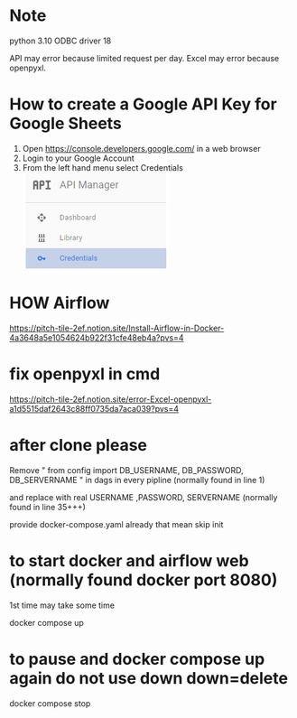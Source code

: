 # Note 
python 3.10
ODBC driver 18  

API may error  because  limited request per day.
Excel may error because  openpyxl.

# How to create a Google API Key for Google Sheets

1. Open https://console.developers.google.com/ in a web browser
2. Login to your Google Account
3. From the left hand menu select Credentials
 ![alt text](image.png)

#  HOW Airflow

https://pitch-tile-2ef.notion.site/Install-Airflow-in-Docker-4a3648a5e1054624b922f31cfe48eb4a?pvs=4


# fix openpyxl in cmd

https://pitch-tile-2ef.notion.site/error-Excel-openpyxl-a1d5515daf2643c88ff0735da7aca039?pvs=4

# after clone please

Remove "  from config import DB_USERNAME, DB_PASSWORD, DB_SERVERNAME  " in dags in every pipline  (normally found in line 1)

and replace with real  USERNAME ,PASSWORD, SERVERNAME (normally found in  line 35+++)

provide docker-compose.yaml already that mean skip      init

# to start docker and airflow web  (normally found docker port 8080)
 1st  time may take some time 
 
docker compose up 
  
 # to pause and docker compose up again do not use down  down=delete
 
docker compose stop





